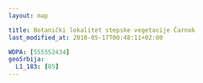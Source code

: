 ```yaml
---
layout: map

title: Botanički lokalitet stepske vegetacije Čarnok
last_modified_at: 2018-05-17T00:48:11+02:00

WDPA: [555552434]
geoSrbija:
  L1_183: [85]
---
```

